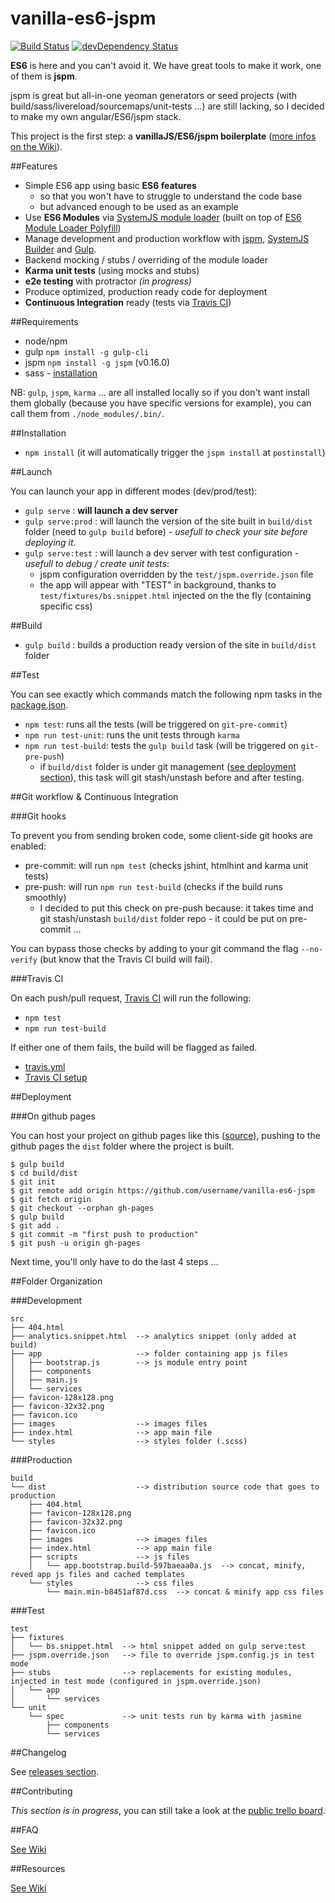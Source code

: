 vanilla-es6-jspm
================

[![Build Status](https://travis-ci.org/topheman/vanilla-es6-jspm.svg?branch=master)](https://travis-ci.org/topheman/vanilla-es6-jspm)
[![devDependency Status](https://david-dm.org/topheman/vanilla-es6-jspm/dev-status.svg)](https://david-dm.org/topheman/vanilla-es6-jspm#info=devDependencies)

**ES6** is here and you can't avoid it. We have great tools to make it work, one of them is **jspm**.

jspm is great but all-in-one yeoman generators or seed projects (with build/sass/livereload/sourcemaps/unit-tests ...) are still lacking, so I decided to make my own angular/ES6/jspm stack.

This project is the first step: a **vanillaJS/ES6/jspm boilerplate** ([more infos on the Wiki](https://github.com/topheman/vanilla-es6-jspm/wiki)).

##Features

* Simple ES6 app using basic **ES6 features**
	* so that you won't have to struggle to understand the code base
	* but advanced enough to be used as an example
* Use **ES6 Modules** via [SystemJS module loader](https://github.com/systemjs/systemjs) (built on top of [ES6 Module Loader Polyfill](https://github.com/ModuleLoader/es6-module-loader))
* Manage development and production workflow with [jspm](http://jspm.io/), [SystemJS Builder](https://github.com/systemjs/builder) and [Gulp](http://gulpjs.com/).
* Backend mocking / stubs / overriding of the module loader
* **Karma unit tests** (using mocks and stubs)
* **e2e testing** with protractor *(in progress)*
* Produce optimized, production ready code for deployment
* **Continuous Integration** ready (tests via [Travis CI](https://travis-ci.org/topheman/vanilla-es6-jspm))

##Requirements

* node/npm
* gulp `npm install -g gulp-cli`
* jspm `npm install -g jspm` (v0.16.0)
* sass - [installation](http://sass-lang.com/install)

NB: `gulp`, `jspm`, `karma` ... are all installed locally so if you don't want install them globally (because you have specific versions for example), you can call them from `./node_modules/.bin/`.

##Installation

* `npm install` (it will automatically trigger the `jspm install` at `postinstall`)

##Launch

You can launch your app in different modes (dev/prod/test):

* `gulp serve` : **will launch a dev server**
* `gulp serve:prod` : will launch the version of the site built in `build/dist` folder (need to `gulp build` before) - *usefull to check your site before deploying it*.
* `gulp serve:test` : will launch a dev server with test configuration - *usefull to debug / create unit tests*:
	* jspm configuration overridden by the `test/jspm.override.json` file
	* the app will appear with "TEST" in background, thanks to `test/fixtures/bs.snippet.html` injected on the the fly (containing specific css)

##Build

* `gulp build` : builds a production ready version of the site in `build/dist` folder

##Test

You can see exactly which commands match the following npm tasks in the [package.json](https://github.com/topheman/vanilla-es6-jspm/blob/master/package.json#L6).

* `npm test`: runs all the tests (will be triggered on `git-pre-commit`)
* `npm run test-unit`: runs the unit tests through `karma`
* `npm run test-build`: tests the `gulp build` task (will be triggered on `git-pre-push`)
	* if `build/dist` folder is under git management ([see deployment section](#deployment)), this task will git stash/unstash before and after testing.

##Git workflow & Continuous Integration

###Git hooks

To prevent you from sending broken code, some client-side git hooks are enabled:

* pre-commit: will run `npm test` (checks jshint, htmlhint and karma unit tests)
* pre-push: will run `npm run test-build` (checks if the build runs smoothly)
	* I decided to put this check on pre-push because: it takes time and git stash/unstash `build/dist` folder repo - it could be put on pre-commit ...

You can bypass those checks by adding to your git command the flag `--no-verify` (but know that the Travis CI build will fail).

###Travis CI

On each push/pull request, [Travis CI](https://travis-ci.org/topheman/vanilla-es6-jspm) will run the following:

* `npm test`
* `npm run test-build`

If either one of them fails, the build will be flagged as failed.

* [travis.yml](https://github.com/topheman/vanilla-es6-jspm/blob/master/.travis.yml)
* [Travis CI setup](https://github.com/topheman/vanilla-es6-jspm/wiki/FAQ#travis-ci-setup)

##Deployment

###On github pages

You can host your project on github pages like this ([source](https://help.github.com/articles/creating-project-pages-manually/)), pushing to the github pages the `dist` folder where the project is built.

```shell
$ gulp build
$ cd build/dist
$ git init
$ git remote add origin https://github.com/username/vanilla-es6-jspm
$ git fetch origin
$ git checkout --orphan gh-pages
$ gulp build
$ git add .
$ git commit -m "first push to production"
$ git push -u origin gh-pages
```

Next time, you'll only have to do the last 4 steps ...

##Folder Organization

###Development

```
src
├── 404.html
├── analytics.snippet.html  --> analytics snippet (only added at build)
├── app                     --> folder containing app js files
│   ├── bootstrap.js        --> js module entry point
│   ├── components
│   ├── main.js
│   └── services
├── favicon-128x128.png
├── favicon-32x32.png
├── favicon.ico
├── images                  --> images files
├── index.html              --> app main file
└── styles                  --> styles folder (.scss)
```

###Production

```
build
└── dist                    --> distribution source code that goes to production
    ├── 404.html
    ├── favicon-128x128.png
    ├── favicon-32x32.png
    ├── favicon.ico
    ├── images              --> images files
    ├── index.html          --> app main file
    ├── scripts             --> js files
    │   └── app.bootstrap.build-597baeaa0a.js  --> concat, minify, reved app js files and cached templates
    └── styles              --> css files
        └── main.min-b8451af87d.css  --> concat & minify app css files
```

###Test

```
test
├── fixtures
│   └── bs.snippet.html  --> html snippet added on gulp serve:test
├── jspm.override.json   --> file to override jspm.config.js in test mode
├── stubs                --> replacements for existing modules, injected in test mode (configured in jspm.override.json)
│   └── app
│       └── services
└── unit
    └── spec             --> unit tests run by karma with jasmine
        ├── components
        └── services
```

##Changelog

See [releases section](https://github.com/topheman/vanilla-es6-jspm/releases).

##Contributing

*This section is in progress*, you can still take a look at the [public trello board](https://trello.com/c/tCihMVXM/46-introduction).

##FAQ

[See Wiki](https://github.com/topheman/vanilla-es6-jspm/wiki/FAQ)

##Resources

[See Wiki](https://github.com/topheman/vanilla-es6-jspm/wiki/Resources)
